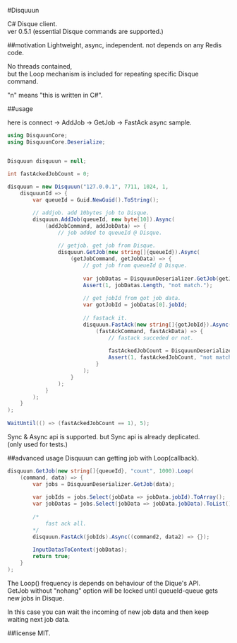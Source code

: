 #Disquuun

C# Disque client.  
ver 0.5.1 (essential Disque commands are supported.)

##motivation
Lightweight, async, independent. not depends on any Redis code. 

No threads contained,  
but the Loop mechanism is included for repeating specific Disque command.

"n" means "this is written in C#".


##usage

here is connect -> AddJob -> GetJob -> FastAck async sample.  

```C#
using DisquuunCore;
using DisquuunCore.Deserialize;


Disquuun disquuun = null;

int fastAckedJobCount = 0;
		
disquuun = new Disquuun("127.0.0.1", 7711, 1024, 1,
	disquuunId => {
		var queueId = Guid.NewGuid().ToString();

		// addjob. add 10bytes job to Disque.
		disquuun.AddJob(queueId, new byte[10]).Async(
			(addJobCommand, addJobData) => {
				// job added to queueId @ Disque.
				
				// getjob. get job from Disque.
				disquuun.GetJob(new string[]{queueId}).Async(
					(getJobCommand, getJobData) => {
						// got job from queueId @ Disque.
						
						var jobDatas = DisquuunDeserializer.GetJob(getJobData);
						Assert(1, jobDatas.Length, "not match.");
						
						// get jobId from got job data.
						var gotJobId = jobDatas[0].jobId;
						
						// fastack it.
						disquuun.FastAck(new string[]{gotJobId}).Async(
							(fastAckCommand, fastAckData) => {
								// fastack succeded or not.
								
								fastAckedJobCount = DisquuunDeserializer.FastAck(fastAckData);
								Assert(1, fastAckedJobCount, "not match.");
							} 
						);
					}
				);
			}
		);
	}
);
	
WaitUntil(() => (fastAckedJobCount == 1), 5);
```
Sync & Async api is supported. but Sync api is already deplicated.  
(only used for tests.)

##advanced usage
Disquuun can getting job with Loop(callback).

```C#
disquuun.GetJob(new string[]{queueId}, "count", 1000).Loop(
	(command, data) => {
		var jobs = DisquuunDeserializer.GetJob(data);
		
		var jobIds = jobs.Select(jobData => jobData.jobId).ToArray();
		var jobDatas = jobs.Select(jobData => jobData.jobData).ToList();
		
		/*
			fast ack all.
		*/
		disquuun.FastAck(jobIds).Async((command2, data2) => {});
		
		InputDatasToContext(jobDatas);
		return true;
	}
);
```

The Loop() frequency is depends on behaviour of the Dique's API.  
 GetJob without "nohang" option will be locked until queueId-queue gets new jobs in Disque. 

In this case you can wait the incoming of new job data and then keep waiting next job data.

##license
MIT.